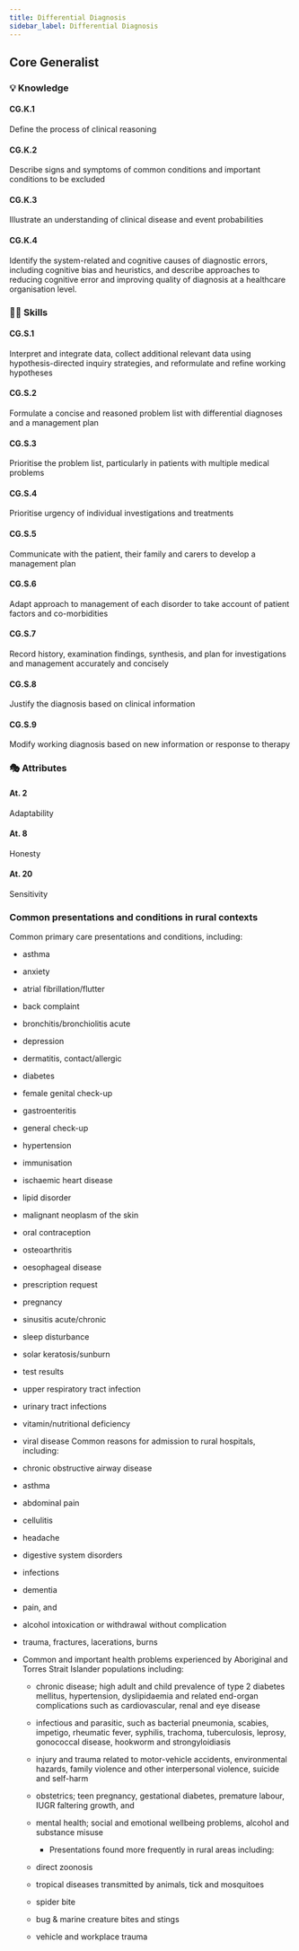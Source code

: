 ```yaml
---
title: Differential Diagnosis
sidebar_label: Differential Diagnosis
---
```

## Core Generalist

### 💡 Knowledge

#### CG.K.1

Define the process of clinical reasoning

#### CG.K.2

Describe signs and symptoms of common conditions and important conditions to be excluded

#### CG.K.3

Illustrate an understanding of clinical disease and event probabilities

#### CG.K.4

Identify the system-related and cognitive causes of diagnostic errors, including cognitive bias and heuristics, and describe approaches to reducing cognitive error and improving quality of diagnosis at a healthcare organisation level.

### 🤹‍♀️ Skills

#### CG.S.1

Interpret and integrate data, collect additional relevant data using hypothesis-directed inquiry strategies, and reformulate and refine working hypotheses

#### CG.S.2

Formulate a concise and reasoned problem list with differential diagnoses and a management plan

#### CG.S.3

Prioritise the problem list, particularly in patients with multiple medical problems

#### CG.S.4

Prioritise urgency of individual investigations and treatments

#### CG.S.5

Communicate with the patient, their family and carers to develop a management plan

#### CG.S.6

Adapt approach to management of each disorder to take account of patient factors and co-morbidities

#### CG.S.7

Record history, examination findings, synthesis, and plan for investigations and management accurately and concisely

#### CG.S.8

Justify the diagnosis based on clinical information

#### CG.S.9

Modify working diagnosis based on new information or response to therapy

### 🎭 Attributes

#### At. 2

Adaptability

#### At. 8

Honesty

#### At. 20

Sensitivity

### Common presentations and conditions in rural contexts

Common primary care presentations and conditions, including:

* asthma
* anxiety
* atrial fibrillation/flutter
* back complaint
* bronchitis/bronchiolitis acute
* depression
* dermatitis, contact/allergic
* diabetes
* female genital check-up
* gastroenteritis
* general check-up
* hypertension
* immunisation
* ischaemic heart disease
* lipid disorder
* malignant neoplasm of the skin
* oral contraception
* osteoarthritis
* oesophageal disease
* prescription request
* pregnancy
* sinusitis acute/chronic
* sleep disturbance
* solar keratosis/sunburn
* test results
* upper respiratory tract infection
* urinary tract infections
* vitamin/nutritional deficiency
* viral disease
  Common reasons for admission to rural hospitals, including:
* chronic obstructive airway disease
* asthma
* abdominal pain
* cellulitis
* headache
* digestive system disorders
* infections
* dementia
* pain, and
* alcohol intoxication or withdrawal without complication
* trauma, fractures, lacerations, burns
* Common and important health problems experienced by Aboriginal and Torres Strait Islander populations including:

  * chronic disease; high adult and child prevalence of type 2 diabetes mellitus, hypertension, dyslipidaemia and related end-organ complications such as cardiovascular, renal and eye disease
  * infectious and parasitic, such as bacterial pneumonia, scabies, impetigo, rheumatic fever, syphilis, trachoma, tuberculosis, leprosy, gonococcal disease, hookworm and strongyloidiasis
  * injury and trauma related to motor-vehicle accidents, environmental hazards, family violence and other interpersonal violence, suicide and self-harm
  * obstetrics; teen pregnancy, gestational diabetes, premature labour, IUGR faltering growth, and
  * mental health; social and emotional wellbeing problems, alcohol and substance misuse

    * Presentations found more frequently in rural areas including:
  * direct zoonosis
  * tropical diseases transmitted by animals, tick and mosquitoes
  * spider bite
  * bug & marine creature bites and stings
  * vehicle and workplace trauma